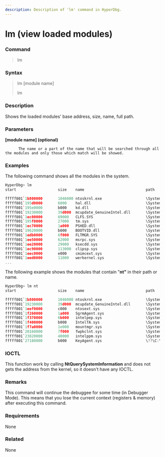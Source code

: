 ```yaml
---
description: Description of 'lm' command in HyperDbg.
---
```


# lm \(view loaded modules\)

### Command

> lm

### Syntax

> lm \[module name\]
>
> lm

### Description

Shows the loaded modules' base address, size, name, full path.

### Parameters

**\[module name\] \(optional\)**

          The name or a part of the name that will be searched through all the modules and only those which match will be showed.

### Examples

The following command shows all the modules in the system.

```cpp
HyperDbg> lm
start                   size    name                            path

fffff801`1b800000       1046000 ntoskrnl.exe                    \SystemRoot\system32\ntoskrnl.exe
fffff801`195d0000       6000    hal.dll                         \SystemRoot\system32\hal.dll
fffff801`195e0000       b000    kd.dll                          \SystemRoot\system32\kd.dll
fffff801`19230000       39d000  mcupdate_GenuineIntel.dll       \SystemRoot\system32\mcupdate_GenuineIntel.dll
fffff801`1ec00000       69000   CLFS.SYS                        \SystemRoot\System32\drivers\CLFS.SYS
fffff801`195f0000       27000   tm.sys                          \SystemRoot\System32\drivers\tm.sys
fffff801`1ec70000       1a000   PSHED.dll                       \SystemRoot\system32\PSHED.dll
fffff801`19620000       b000    BOOTVID.dll                     \SystemRoot\system32\BOOTVID.dll
fffff801`1edb0000       6f000   FLTMGR.SYS                      \SystemRoot\System32\drivers\FLTMGR.SYS
fffff801`1ee50000       62000   msrpc.sys                       \SystemRoot\System32\drivers\msrpc.sys
fffff801`1ee20000       29000   ksecdd.sys                      \SystemRoot\System32\drivers\ksecdd.sys
fffff801`1ec90000       113000  clipsp.sys                      \SystemRoot\System32\drivers\clipsp.sys
fffff801`1eec0000       e000    cmimcext.sys                    \SystemRoot\System32\drivers\cmimcext.sys
fffff801`1eed0000       11000   werkernel.sys                   \SystemRoot\System32\drivers\werker
...
```

The following example shows the modules that contain "**nt"** in their path or name.

```c
HyperDbg> lm nt
start                   size    name                            path

fffff801`1b800000       1046000 ntoskrnl.exe                    \SystemRoot\system32\ntoskrnl.exe
fffff801`19230000       39d000  mcupdate_GenuineIntel.dll       \SystemRoot\system32\mcupdate_GenuineIntel.dll
fffff801`1eef0000       c000    ntosext.sys                     \SystemRoot\System32\drivers\ntosext.sys
fffff801`1f260000       1a000   SgrmAgent.sys                   \SystemRoot\system32\drivers\SgrmAgent.sys
fffff801`1f370000       6b000   intelpep.sys                    \SystemRoot\System32\drivers\intelpep.sys
fffff801`1f400000       b000    IntelTA.sys                     \SystemRoot\System32\drivers\IntelTA.sys
fffff801`1f7a0000       1e000   mountmgr.sys                    \SystemRoot\System32\drivers\mountmgr.sys
fffff801`20160000       7f000   fwpkclnt.sys                    \SystemRoot\System32\drivers\fwpkclnt.sys
fffff801`23820000       40000   intelppm.sys                    \SystemRoot\System32\drivers\intelppm.sys
fffff801`27180000       b000    KeyAgent.sys                    \??\C:\Windows\system32\drivers\KeyAgent.sys
```

### IOCTL

This function work by calling **NtQuerySystemInformation** and does not gets the address from the kernel, so it doesn't have any IOCTL.

### **Remarks**

This command will continue the debuggee for some time \(in Debugger Mode\). This means that you lose the current context \(registers & memory\) after executing this command.

### Requirements

None

### Related

None

